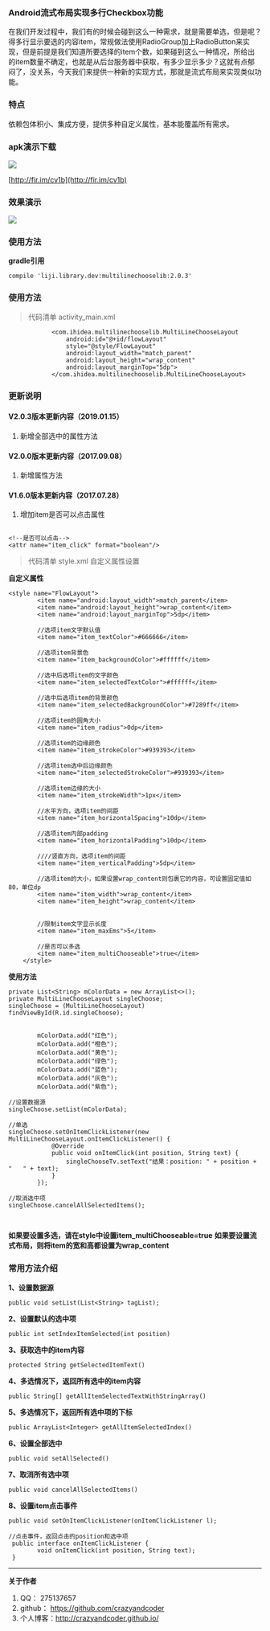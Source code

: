 ### Android流式布局实现多行Checkbox功能

在我们开发过程中，我们有的时候会碰到这么一种需求，就是需要单选，但是呢？得多行显示要选的内容item，常规做法使用RadioGroup加上RadioButton来实现，但是前提是我们知道所要选择的item个数，如果碰到这么一种情况，所给出的item数量不确定，也就是从后台服务器中获取，有多少显示多少？这就有点郁闷了，没关系，今天我们来提供一种新的实现方式，那就是流式布局来实现类似功能。

### 特点

依赖包体积小、集成方便，提供多种自定义属性，基本能覆盖所有需求。

### apk演示下载

![](http://img.blog.csdn.net/20161028170127631)

[http://fir.im/cv1b](http://fir.im/cv1b)

### 效果演示

![](http://img.blog.csdn.net/20161028163119962)

### 使用方法

**gradle引用**

```
compile 'liji.library.dev:multilinechooselib:2.0.3'
```


### 使用方法 

>  代码清单 activity_main.xml

```
            <com.ihidea.multilinechooselib.MultiLineChooseLayout
                android:id="@+id/flowLayout"
                style="@style/FlowLayout"
                android:layout_width="match_parent"
                android:layout_height="wrap_content"
                android:layout_marginTop="5dp">
            </com.ihidea.multilinechooselib.MultiLineChooseLayout>
```

### 更新说明


####  V2.0.3版本更新内容（2019.01.15）
1. 新增全部选中的属性方法


####  V2.0.0版本更新内容（2017.09.08）
1. 新增属性方法


####  V1.6.0版本更新内容（2017.07.28）
1. 增加item是否可以点击属性

```

<!--是否可以点击-->
<attr name="item_click" format="boolean"/>
```

>代码清单  style.xml 自定义属性设置

**自定义属性**
```
<style name="FlowLayout">
        <item name="android:layout_width">match_parent</item>
        <item name="android:layout_height">wrap_content</item>
        <item name="android:layout_marginTop">5dp</item>
        
        //选项item文字默认值
        <item name="item_textColor">#666666</item>

		//选项item背景色
        <item name="item_backgroundColor">#ffffff</item>

		//选中后选项item的文字颜色
        <item name="item_selectedTextColor">#ffffff</item>

		//选中后选项item的背景颜色
        <item name="item_selectedBackgroundColor">#7289ff</item>

		//选项item的圆角大小
        <item name="item_radius">0dp</item>
	
		//选项item的边缘颜色
        <item name="item_strokeColor">#939393</item>

		//选项item选中后边缘颜色
        <item name="item_selectedStrokeColor">#939393</item>

		//选项item边缘的大小
        <item name="item_strokeWidth">1px</item>

		//水平方向，选项item的间距
        <item name="item_horizontalSpacing">10dp</item>
        
        //选项item内部padding
        <item name="item_horizontalPadding">10dp</item>

		////竖直方向，选项item的间距
        <item name="item_verticalPadding">5dp</item>
        
        //选项item的大小，如果设置wrap_content则包裹它的内容，可设置固定值如80，单位dp
        <item name="item_width">wrap_content</item>
        <item name="item_height">wrap_content</item>


        //限制item文字显示长度
        <item name="item_maxEms">5</item>
        
        //是否可以多选
        <item name="item_multiChooseable">true</item>
    </style>

```

**使用方法**

```
private List<String> mColorData = new ArrayList<>();
private MultiLineChooseLayout singleChoose;
singleChoose = (MultiLineChooseLayout) findViewById(R.id.singleChoose);

		
		mColorData.add("红色");
        mColorData.add("橙色");
        mColorData.add("黄色");
        mColorData.add("绿色");
        mColorData.add("蓝色");
        mColorData.add("灰色");
        mColorData.add("紫色");
        
//设置数据源
singleChoose.setList(mColorData);

//单选
singleChoose.setOnItemClickListener(new MultiLineChooseLayout.onItemClickListener() {
            @Override
            public void onItemClick(int position, String text) {
                singleChooseTv.setText("结果：position: " + position + "   " + text);
            }
        });

//取消选中项
singleChoose.cancelAllSelectedItems();
 
        
``` 
**如果要设置多选，请在style中设置item_multiChooseable=true**
**如果要设置流式布局，则将item的宽和高都设置为wrap_content**

### 常用方法介绍

**1、设置数据源**
```
public void setList(List<String> tagList);
```


**2、设置默认的选中项**

```
public int setIndexItemSelected(int position)
```

**3、获取选中的item内容**
```
protected String getSelectedItemText()
```

**4、多选情况下，返回所有选中的item内容**

```
public String[] getAllItemSelectedTextWithStringArray()
```


**5、多选情况下，返回所有选中项的下标**

```
public ArrayList<Integer> getAllItemSelectedIndex()
```

 

**6、设置全部选中**

```
public void setAllSelected() 
``` 

**7、取消所有选中项**

```
public void cancelAllSelectedItems() 
```

**8、设置item点击事件**

```
public void setOnItemClickListener(onItemClickListener l);

//点击事件，返回点击的position和选中项
 public interface onItemClickListener {
        void onItemClick(int position, String text);
 }
```
 



----------


**关于作者**

 1. QQ： 275137657
 2. github： https://github.com/crazyandcoder
 3. 个人博客：http://crazyandcoder.github.io/
